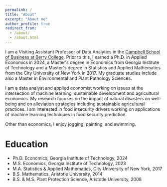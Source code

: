 ```yaml
---
permalink: /
title: "About"
excerpt: "About me"
author_profile: true
redirect_from: 
  - /about/
  - /about.html
---
```


I am a Visiting Assistant Professor of Data Analytics in the [Campbell School of Business at Berry College]([https://www.berry.edu/academics/fs/ispyrou]). Prior to this, I earned a Ph.D. in Applied Economics in 2024, a Master's degree in Economics from Georgia Institute of Technology and a Master's degree in Statistics and Applied Mathematics from the City University of New York in 2017. My graduate studies include also a Master in Environmental and Plant Pathology Sciences.

I am a data analyst and applied economist working on issues at the intersection of machine learning, sustainable development and agricultural economics. My research focuses on the impact of natural disasters on well-being and on alleviation strategies including sustainable agricultural practices. I am interested in food insecurity drivers working on applications of machine learning techniques in food security prediction. 

Other than economics, I enjoy jogging, painting, and swimming.


Education
======
- Ph.D. Economics, Georgia Institute of Technology, 2024
- M.S. Economics, Georgia Institute of Technology, 2023
- M.A. Statistics & Applied Mathematics, City University of New York, 2017
- B.S. Mathematics, Aristotle University, 2014
- B.S. &  M.S. Plant Protection Science, Aristotle University, 2008




